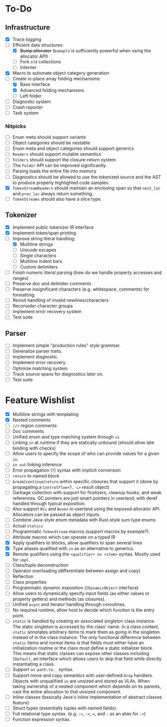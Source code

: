 # To-Do

## Infrastructure

- [x] Trace logging
- [ ] Efficient data structures:
  - [x] ~~Bump allocator~~ (`bumaplo` is sufficiently powerful when using the allocator API)
  - [ ] Fork `std` collections
  - [ ] Interner
- [x] Macro to automate object category generation
- [ ] Create in-place array folding mechanisms:
  - [x] Base interface
  - [x] Advanced folding mechanisms
  - [ ] Left folder
- [ ] Diagnostic system
- [ ] Crash reporter
- [ ] Task system

### Nitpicks

- [ ] Enum meta should support variants
- [ ] Object categories should be nestable
- [ ] Enum meta and object categories should support generics
- [ ] `Readers` should support mutable semantics
- [ ] `Folders` should support the closure-return system
- [ ] The `Folder` API can be improved significantly.
- [ ] Parsing loads the entire file into memory
- [ ] Diagnostics should be allowed to use the tokenized source and the AST to produce properly highlighted code samples.
- [x] `TokenStreamReaders` should maintain an enclosing span so that `next_loc` and `prev_loc` always return something.
- [ ] `TokenStreams` should also have a slice type.

## Tokenizer

- [x] Implement public tokenizer IR interface
- [x] Implement token/span printing
- [ ] Improve string literal handling:
  - [x] Multiline strings 
  - [ ] Unicode escapes
  - [ ] Single characters
  - [ ] Multiline indent bars
  - [ ] Custom delimiters
- [ ] Finish numeric literal parsing (how do we handle property accesses and ranges)
- [ ] Preserve doc and delimiter comments
- [ ] Preserve insignificant characters (e.g. whitespace, comments) for formatting.
- [ ] Revisit handling of invalid newlines/characters
- [ ] Reconsider character groups
- [ ] Implement error recovery system
- [ ] Test suite

## Parser

- [ ] Implement simple "production rules" style grammar.
- [ ] Generalize parser traits.
- [ ] Implement diagnostic.
- [ ] Implement error recovery.
- [ ] Optimize matching system
- [ ] Track source spans for diagnostics later on.
- [ ] Test suite

# Feature Wishlist

- [x] Multiline strings with templating
- [x] Nested comments
- [ ] `//>` region comments
- [ ] Doc comments
- [ ] Unified enum and type matching system through `is`
- [ ] Linking `in` at runtime if they are statically unbound (should allow late binding with checks)
- [ ] Allow users to specify the scope of who can provide values for a given `in`.
- [ ] `in out` linking inference
- [ ] Error propagation (`?`) syntax with implicit conversion
- [ ] `return` to named block
- [ ] `break`/`continue`/`return` within specific closures that support it (done by propagating a `ControlFlow<T, L>` result object)
- [ ] Garbage collection with support for finalizers, cleanup hooks, and weak references. GC pointers are just smart pointers in userland, with deref handled through typical exposition.
- [ ] Also support `RCs` and `Boxes` in userland using the exposed allocator API. Allocators can be passed as object inputs.
- [ ] Combine Java-style enum metadata with Rust-style sum type enums
- [ ] Actual `statics`
- [ ] Programmatic `TokenStream` macros (support macros by example?).
- [ ] Attribute macros which can operate on a typed IR
- [x] Apply qualifiers to blocks, allow qualifiers to span several lines
- [x] Type aliases qualified with `in` as an alternative to generics.
- [x] Remote qualifiers using the `<qualifier> on <item>` syntax. Mostly used for `impl`.
- [ ] Class/tuple deconstruction
- [ ] Operator overloading (differentiate between assign and copy)
- [ ] Reflection
- [ ] Class properties
- [ ] Programmatic dynamic exposition (`IDynamicObject` interface)
- [ ] Allow users to dynamically specify input fields (as either values or property getters) and methods (as closures).
- [ ] Unified `async` and iterator handling through coroutines.
- [ ] No required runtime, allow host to decide which function is the entry point.
- [ ] `static` is handled by creating an associated singleton class instance. The static singleton is accessed by the class' name. In a class context, `static` annotates arbitrary items to mark them as going in the singleton instead of in the class instance. The only functional difference between `static` items and normal items is that fields must either have an initialization routine or the class must define a static initializer block. This means that static classes can expose other classes including `IDefault`, an interface which allows users to skip that field while directly instantiating a class.
- [ ] Support `on path.to._` syntax.
- [ ] Support move and copy semantics with user-defined `Drop` handlers. Objects with unqualified `in` are unsized and stored as VLAs. When taking ownership of a nested component which depends on its parents, cast the entire allocation to that unsized component.
- [ ] Inline classes (basically Java's inline implementation of abstract classes feature)
- [ ] Struct types (essentially tuples with named fields).
- [ ] Full relational type syntax. (e.g. `:>`, `:<`, `=`, and `:` as an alias for `:<`)
- [ ] Function expression syntax.
